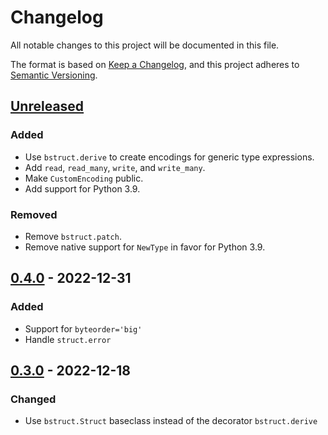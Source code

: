 # Changelog

All notable changes to this project will be documented in this file.

The format is based on [Keep a Changelog](https://keepachangelog.com/en/1.0.0/),
and this project adheres to [Semantic Versioning](https://semver.org/spec/v2.0.0.html).

## [Unreleased]

### Added

- Use `bstruct.derive` to create encodings for generic type expressions.
- Add `read`, `read_many`, `write`, and `write_many`.
- Make `CustomEncoding` public.
- Add support for Python 3.9.

### Removed

- Remove `bstruct.patch`.
- Remove native support for `NewType` in favor for Python 3.9.

## [0.4.0] - 2022-12-31

### Added

- Support for `byteorder='big'`
- Handle `struct.error`

## [0.3.0] - 2022-12-18

### Changed

- Use `bstruct.Struct` baseclass instead of the decorator `bstruct.derive`

[unreleased]: https://github.com/flxbe/bstruct/compare/v0.4.0...HEAD
[0.4.0]: https://github.com/flxbe/bstruct/compare/v0.3.0...v0.4.0
[0.3.0]: https://github.com/flxbe/bstruct/compare/v0.2.0...v0.3.0
